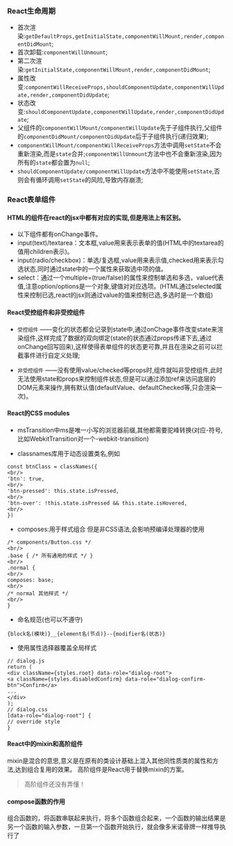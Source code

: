 ### React生命周期

- 首次渲染:```getDefaultProps,getInitialState,componentWillMount,render,componentDidMount```;
- 首次卸载:```componentWillUnmount```;
- 第二次渲染:```getInitialState,componentWillMount,render,componentDidMount```;
- 属性改变:```componentWillReceiveProps,shouldComponentUpdate,componentWillUpdate,render,componentDidUpdate```;
- 状态改变:```shouldComponentUpdate,componentWillUpdate,render,componentDidUpdate```;
- 父组件的```componentWillMount/componentWillUpdate```先于子组件执行,父组件的```componentDidMount/componentDidUpdate```后于子组件执行(递归效果);
- ```componentWillMount/componentWillReceiveProps```方法中调用```setState```不会重新渲染,而是```state```合并;```componentWillUnmount```方法中也不会重新渲染,因为所有的```state```都会置为```null```;
- ```shouldComponentUpdate/componentWillUpdate```方法中不能使用```setState```,否则会有循环调用```setState```的风险,导致内存崩溃;

### React表单组件

#### HTML的组件在react的jsx中都有对应的实现,但是用法上有区别。
- 以下组件都有onChange事件。
 - input(text)/textarea：文本框,value用来表示表单的值(HTML中的textarea的值用children表示)。
 - input(radio/checkbox)：单选/复选框,value用来表示值,checked用来表示勾选状态,同时通过state中的一个属性来获取选中项的值。
 - select：通过一个multiple=(true/false)的属性来控制单选和多选，value代表值,注意option/options是一个对象,键值对对应选项。(HTML通过selected属性来控制已选,react的jsx则通过value的值来控制已选,多选时是一个数组)


#### React受控组件和非受控组件
- ```受控组件``` ——变化的状态都会记录到state中,通过onChage事件改变state来渲染组件,这样完成了数据的双向绑定(state的状态通过props传递下去,通过onChange回写回来),这样使得表单组件的状态更可靠,并且在渲染之前可以拦截事件进行自定义处理;

- ```非受控组件``` ——没有使用value/checked等props时,组件就叫非受控组件,此时无法使用state和props来控制组件状态,但是可以通过添加ref来访问底层的DOM元素来操作,拥有默认值(defaultValue、defaultChecked等,只会渲染一次)。

#### React的CSS modules
- msTransition中ms是唯一小写的浏览器前缀,其他都需要驼峰转换(对应-符号,比如WebkitTransition对一个-webkit-transition)

- classnames库用于动态设置类名,例如
```
const btnClass = classNames({
<br/>
'btn': true,
<br/>
'btn-pressed': this.state.isPressed,
<br/>
'btn-over': !this.state.isPressed && this.state.isHovered,
<br/>
})
```

- composes:用于样式组合 但是非CSS语法,会影响预编译处理器的使用
```
/* components/Button.css */
<br/>
.base { /* 所有通用的样式 */ }
<br/>
.normal {
<br/>
composes: base;
<br/>
/* normal 其他样式 */
<br/>
}
```

- 命名规范(也可以不遵守)
```
{block名(模块)}__{element名(节点)}--{modifier名(状态)}
```

- 使用属性选择器覆盖全局样式
```
// dialog.js
return (
<div className={styles.root} data-role="dialog-root">
<a className={styles.disabledConfirm} data-role="dialog-confirm-btn">Confirm</a>
...
</div>
);
// dialog.css
[data-role="dialog-root"] {
// override style
}
```

#### React中的mixin和高阶组件
mixin是混合的意思,意义是在原有的类设计基础上混入其他同性质类的属性和方法,达到组合复用的效果。
高阶组件是React用于替换mixin的方案。

> 高阶组件还没有弄懂！

#### compose函数的作用
组合函数的，将函数串联起来执行，将多个函数组合起来，一个函数的输出结果是另一个函数的输入参数，一旦第一个函数开始执行，就会像多米诺骨牌一样推导执行了
